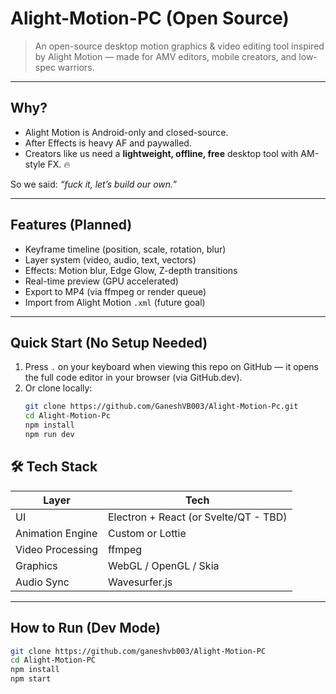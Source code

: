 #  Alight-Motion-PC (Open Source)

>  An open-source desktop motion graphics & video editing tool inspired by Alight Motion — made for AMV editors, mobile creators, and low-spec warriors.

---

##  Why?

- Alight Motion is Android-only and closed-source. 
- After Effects is heavy AF and paywalled. 
- Creators like us need a **lightweight, offline, free** desktop tool with AM-style FX. 🔥

So we said: *“fuck it, let’s build our own.”*

---

##  Features (Planned)

-  Keyframe timeline (position, scale, rotation, blur)
-  Layer system (video, audio, text, vectors)
-  Effects: Motion blur, Edge Glow, Z-depth transitions
-  Real-time preview (GPU accelerated)
-  Export to MP4 (via ffmpeg or render queue)
-  Import from Alight Motion `.xml` (future goal)

---
##  Quick Start (No Setup Needed)

1. Press `.` on your keyboard when viewing this repo on GitHub — it opens the full code editor in your browser (via GitHub.dev).
2. Or clone locally:
   ```bash
   git clone https://github.com/GaneshVB003/Alight-Motion-Pc.git
   cd Alight-Motion-Pc
   npm install
   npm run dev

## 🛠 Tech Stack

| Layer | Tech |
|-------|------|
| UI | Electron + React (or Svelte/QT - TBD) |
| Animation Engine | Custom or Lottie |
| Video Processing | ffmpeg |
| Graphics | WebGL / OpenGL / Skia |
| Audio Sync | Wavesurfer.js |

---

##  How to Run (Dev Mode)

```bash
git clone https://github.com/ganeshvb003/Alight-Motion-PC
cd Alight-Motion-PC
npm install
npm start
